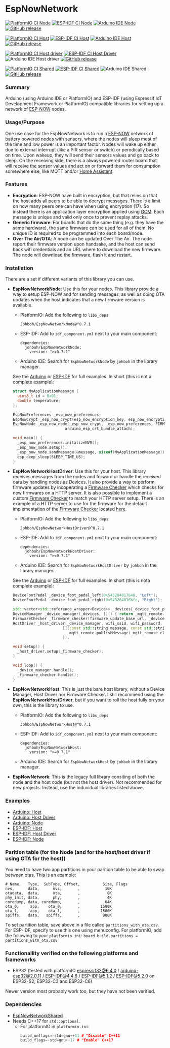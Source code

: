 # EspNowNetwork
[![PlatformIO CI Node](https://github.com/Johboh/EspNowNetworkNode/actions/workflows/platformio.yaml/badge.svg)](https://registry.platformio.org/libraries/johboh/EspNowNetworkNode) [![ESP-IDF CI Node](https://github.com/Johboh/EspNowNetworkNode/actions/workflows/espidf.yaml/badge.svg)](https://components.espressif.com/components/johboh/espnownetworknode) [![Arduino IDE Node](https://github.com/Johboh/EspNowNetworkNode/actions/workflows/arduino_cli.yaml/badge.svg)](https://github.com/Johboh/EspNowNetworkNode/actions/workflows/arduino_cli.yaml) [![GitHub release](https://img.shields.io/github/release/Johboh/EspNowNetworkNode.svg)](https://github.com/Johboh/EspNowNetworkNode/releases)


[![PlatformIO CI Host](https://github.com/Johboh/EspNowNetworkHost/actions/workflows/platformio.yaml/badge.svg)](https://registry.platformio.org/libraries/johboh/EspNowNetworkHost) [![ESP-IDF CI Host](https://github.com/Johboh/EspNowNetworkHost/actions/workflows/espidf.yaml/badge.svg)](https://components.espressif.com/components/johboh/espnownetworkhost) [![Arduino IDE Host](https://github.com/Johboh/EspNowNetworkHost/actions/workflows/arduino_cli.yaml/badge.svg)](https://github.com/Johboh/EspNowNetworkHost/actions/workflows/arduino_cli.yaml) [![GitHub release](https://img.shields.io/github/release/Johboh/EspNowNetworkHost.svg)](https://github.com/Johboh/EspNowNetworkHost/releases)


[![PlatformIO CI Host driver](https://github.com/Johboh/EspNowNetworkHostDriver/actions/workflows/platformio.yaml/badge.svg)](https://registry.platformio.org/libraries/johboh/EspNowNetworkHostDriver) [![ESP-IDF CI Host Driver](https://github.com/Johboh/EspNowNetworkHostDriver/actions/workflows/espidf.yaml/badge.svg)](https://components.espressif.com/components/johboh/espnownetworkhostdriver) ![Arduino IDE Host driver](https://github.com/Johboh/EspNowNetworkHostDriver/actions/workflows/arduino_cli.yaml/badge.svg) [![GitHub release](https://img.shields.io/github/release/Johboh/EspNowNetworkHostDriver.svg)](https://github.com/Johboh/EspNowNetworkHostDriver/releases)


[![PlatformIO CI Shared](https://github.com/Johboh/EspNowNetworkShared/actions/workflows/platformio.yaml/badge.svg)](https://registry.platformio.org/libraries/johboh/EspNowNetworkShared) [![ESP-IDF CI Shared](https://github.com/Johboh/EspNowNetworkShared/actions/workflows/espidf.yaml/badge.svg)](https://components.espressif.com/components/johboh/espnownetworkshared) ![Arduino IDE Shared](https://github.com/Johboh/EspNowNetworkShared/actions/workflows/arduino_cli.yaml/badge.svg) [![GitHub release](https://img.shields.io/github/release/Johboh/EspNowNetworkShared.svg)](https://github.com/Johboh/EspNowNetworkShared/releases)

### Summary
Arduino (using Arduino IDE or PlatformIO) and ESP-IDF (using Espressif IoT Development Framework or PlatformIO) compatible libraries for setting up a network of [ESP-NOW](https://www.espressif.com/en/solutions/low-power-solutions/esp-now) nodes.

### Usage/Purpose
One use case for the EspNowNetwork is to run a [ESP-NOW](https://www.espressif.com/en/solutions/low-power-solutions/esp-now) network of battery powered nodes with sensors, where the nodes will sleep most of the time and low power is an important factor. Nodes will wake up either due to external interrupt (like a PIR sensor or switch) or perodically based on time. Upon wakeup, they will send their sensors values and go back to sleep. On the receiving side, there is a always powered router board that will receive the sensor values and act on or forward them for consumption somewhere else, like MQTT and/or [Home Assistant](https://www.home-assistant.io).

### Features
- **Encryption**: ESP-NOW have built in encryption, but that relies on that the host adds all peers to be able to decrypt messages. There is a limit on how many peers one can have when using encryption (17). So instead there is an application layer encryption applied using [GCM](https://en.wikipedia.org/wiki/Galois/Counter_Mode). Each message is unique and valid only once to prevent replay attacks.
- **Generic firmware**: For boards that do the same thing (e.g. they have the same hardware), the same firmware can be used for all of them. No unique ID is required to be programmed into each board/node.
- **Over The Air/OTA**: A node can be updated Over The Air. The node report their firmware version upon handsake, and the host can send back wifi credentials and an URL where to download the new firmware. The node will download the firmware, flash it and restart.

### Installation
There are a set if different variants of this library you can use.
- **EspNowNetworkNode**: Use this for your nodes. This library provide a way to setup ESP-NOW and for sending messages, as well as doing OTA updates when the host indicates that a new firmware version is available.
  - PlatformIO: Add the following to `libs_deps`:
    ```
    Johboh/EspNowNetworkNode@^0.7.1
    ```
  - ESP-IDF: Add to `idf_component.yml` next to your main component:
    ```
    dependencies:
      johboh/EspNowNetworkNode:
        version: ">=0.7.1"
    ```
  - Arduino IDE: Search for `EspNowNetworkNode` by `johboh` in the library manager.

  See the [Arduino](https://github.com/Johboh/EspNowNetworkNode/blob/main/examples/arduino/arduino.ino) or [ESP-IDF](https://github.com/Johboh/EspNowNetworkNode/blob/main/examples/espidf/main/main.cpp) for full examples. In short (this is not a complete example):
  ```c++
  struct MyApplicationMessage {
    uint8_t id = 0x01;
    double temperature;
  };

  EspNowPreferences _esp_now_preferences;
  EspNowCrypt _esp_now_crypt(esp_now_encryption_key, esp_now_encryption_secret);
  EspNowNode _esp_now_node(_esp_now_crypt, _esp_now_preferences, FIRMWARE_VERSION, _on_status, _on_log,
                         arduino_esp_crt_bundle_attach);

  void main() {
    _esp_now_preferences.initalizeNVS();
    _esp_now_node.setup();
    _esp_now_node.sendMessage(&message, sizeof(MyApplicationMessage));
    esp_deep_sleep(SLEEP_TIME_US);
  }
  ```

- **EspNowNetworkHostDriver**: Use this for your host. This library receives messages from the nodes and forward or handle the received data by handling nodes as Devices. It also provide a way to perform firmware updates by incoperating a [Firmware Checker](https://github.com/Johboh/EspNowNetworkHostDriver/blob/main/src/FirmwareChecker.h) which checks for new firmwares on a HTTP server. It is also possible to implement a custom [Firmware Checker](https://github.com/Johboh/EspNowNetworkHostDriver/blob/main/src/IFirmwareChecker.h) to match your HTTP server setup. There is an example of a HTTP server to use for the firmware for the default implementation of the [Firmware Checker](https://github.com/Johboh/EspNowNetworkHostDriver/blob/main/src/FirmwareChecker.h) located [here](firmware%20http%20server).
  - PlatformIO: Add the following to `libs_deps`:
    ```
    Johboh/EspNowNetworkHostDriver@^0.7.1
    ```
  - ESP-IDF: Add to `idf_component.yml` next to your main component:
    ```
    dependencies:
      johboh/EspNowNetworkHostDriver:
        version: ">=0.7.1"
    ```
  - Arduino IDE: Search for `EspNowNetworkHostDriver` by `johboh` in the library manager.

  See the [Arduino](https://github.com/Johboh/EspNowNetworkHostDriver/blob/main/examples/arduino/arduino.ino) or [ESP-IDF](https://github.com/Johboh/EspNowNetworkHostDriver/blob/main/examples/espidf/main/main.cpp) for full examples. In short (this is nota complete example):
  ```c++
  DeviceFootPedal _device_foot_pedal_left(0x543204017648, "Left");
  DeviceFootPedal _device_foot_pedal_right(0x543204016bfc, "Right");

  std::vector<std::reference_wrapper<Device>> _devices{_device_foot_pedal_left, _device_foot_pedal_right};
  DeviceManager _device_manager(_devices, []() { return _mqtt_remote.connected(); });
  FirmwareChecker _firmware_checker(firmware_update_base_url, _devices);
  HostDriver _host_driver(_device_manager, wifi_ssid, wifi_password, esp_now_encryption_key esp_now_encryption_secret,
                        [](const std::string message, const std::string sub_path, const bool retain) {
                          _mqtt_remote.publishMessage(_mqtt_remote.clientId() + sub_path, message, retain);
                        });

  void setup() {
    _host_driver.setup(_firmware_checker);
  }

  void loop() {
    _device_manager.handle();
    _firmware_checker.handle();
  }
  ```

- **EspNowNetworkHost**: This is just the bare host library, without a Device Manager, Host Driver nor Firmware Checker. I still recommend using the **EspNowNetworkHostDriver**, but if you want to roll the host fully on your own, this is the library to use.
  - PlatformIO: Add the following to `libs_deps`:
    ```
    Johboh/EspNowNetworkHost@^0.7.1
    ```
  - ESP-IDF: Add to `idf_component.yml` next to your main component:
    ```
    dependencies:
      johboh/EspNowNetworkHost:
        version: ">=0.7.1"
    ```
  - Arduino IDE: Search for `EspNowNetworkHost` by `johboh` in the library manager.

- **EspNowNetwork**: This is the legacy full library consiting of both the node and the host code (but not the host driver). Not recommended for new projects. Instead, use the induvidual libraries listed above.

### Examples
- [Arduino: Host](https://github.com/Johboh/EspNowNetworkHost/blob/main/examples/arduino/arduino.ino)
- [Arduino: Host Driver](https://github.com/Johboh/EspNowNetworkHostDriver/blob/main/examples/arduino/arduino.ino)
- [Arduino: Node](https://github.com/Johboh/EspNowNetworkNode/blob/main/examples/arduino/arduino.ino)
- [ESP-IDF: Host](https://github.com/Johboh/EspNowNetworkHost/blob/main/examples/espidf/main/main.cpp)
- [ESP-IDF: Host Driver](https://github.com/Johboh/EspNowNetworkHostDriver/blob/main/examples/espidf/main/main.cpp)
- [ESP-IDF: Node](https://github.com/Johboh/EspNowNetworkNode/blob/main/examples/espidf/main/main.cpp)

### Parition table (for the Node (and for the host/host driver if using OTA for the host))
You need to have two app partitions in your parition table to be able to swap between otas. This is an example:
```
# Name,   Type,  SubType, Offset,          Size, Flags
nvs,      data,      nvs,       ,           16K
otadata,  data,      ota,       ,            8K
phy_init, data,      phy,       ,            4K
coredump, data, coredump,       ,           64K
ota_0,     app,    ota_0,       ,         1500K
ota_1,     app,    ota_1,       ,         1500K
spiffs,   data,   spiffs,       ,          800K
```
To set partition table, save above in a file called `partitions_with_ota.csv`. For ESP-IDF, specify to use this one using menuconfig. For platformIO, add the following to your `platformio.ini`: `board_build.partitions = partitions_with_ota.csv`

### Functionallity verified on the following platforms and frameworks
- ESP32 (tested with platformIO [espressif32@6.4.0](https://github.com/platformio/platform-espressif32) / [arduino-esp32@2.0.11](https://github.com/espressif/arduino-esp32) / [ESP-IDF@4.4.6](https://github.com/espressif/esp-idf) / [ESP-IDF@5.1.2](https://github.com/espressif/esp-idf) / [ESP-IDF@5.2.0](https://github.com/espressif/esp-idf) on ESP32-S2, ESP32-C3 and ESP32-C6)

Newer version most probably work too, but they have not been verified.

### Dependencies
- [EspNowNetworkShared](https://github.com/Johboh/EspNowNetworkShared)
- Needs C++17 for `std::optional`.
  - For platformIO in `platformio.ini`:
    ```C++
    build_unflags=-std=gnu++11 # "Disable" C++11
    build_flags=-std=gnu++17 # "Enable" C++17
    ```
